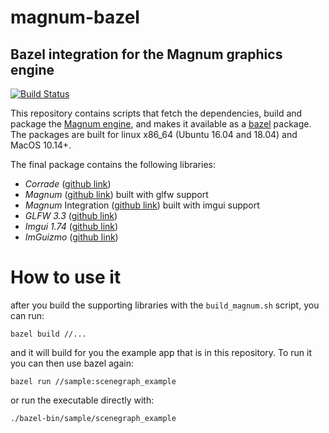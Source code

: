 # magnum-bazel
## Bazel integration for the Magnum graphics engine

[![Build Status](https://github.com/dbacchet/magnum-bazel/workflows/build/badge.svg)](https://github.com/dbacchet/magnum-bazel/actions)

This repository contains scripts that fetch the dependencies, build and package the [Magnum engine](https://magnum.graphics), and makes it available as a [bazel](https://bazel.build) package.
The packages are built for linux x86_64 (Ubuntu 16.04 and 18.04) and MacOS 10.14+.

The final package contains the following libraries:
* _Corrade_ ([github link](https://github.com/mosra/corrade))
* _Magnum_ ([github link](https://github.com/mosra/magnum)) built with glfw support
* _Magnum_ Integration ([github link](https://github.com/mosra/magnum-integration)) built with imgui support
* _GLFW 3.3_ ([github link](https://github.com/glfw/glfw))
* _Imgui 1.74_ ([github link](https://github.com/ocornut/imgui))
* _ImGuizmo_ ([github link](https://github.com/CedricGuillemet/ImGuizmo))


# How to use it

after you build the supporting libraries with the `build_magnum.sh` script, you can run:
```
bazel build //...
```
and it will build for you the example app that is in this repository.
To run it you can then use bazel again:
```
bazel run //sample:scenegraph_example
```
or run the executable directly with:
```
./bazel-bin/sample/scenegraph_example
```
